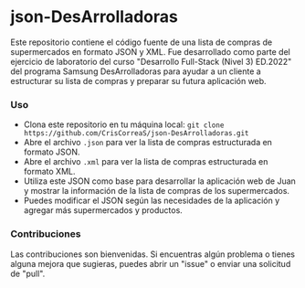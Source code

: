 # json-DesArrolladoras
Este repositorio contiene el código fuente de una lista de compras de supermercados en formato JSON y XML. Fue desarrollado como parte del ejercicio de laboratorio del curso "Desarrollo Full-Stack (Nivel 3) ED.2022" del programa Samsung DesArrolladoras para ayudar a un cliente a estructurar su lista de compras y preparar su futura aplicación web. 

### Uso
- Clona este repositorio en tu máquina local: `git clone https://github.com/CrisCorreaS/json-DesArrolladoras.git`
- Abre el archivo `.json` para ver la lista de compras estructurada en formato JSON.
- Abre el archivo `.xml` para ver la lista de compras estructurada en formato XML.
- Utiliza este JSON como base para desarrollar la aplicación web de Juan y mostrar la información de la lista de compras de los supermercados.
- Puedes modificar el JSON según las necesidades de la aplicación y agregar más supermercados y productos.

### Contribuciones
Las contribuciones son bienvenidas. Si encuentras algún problema o tienes alguna mejora que sugieras, puedes abrir un "issue" o enviar una solicitud de "pull".
